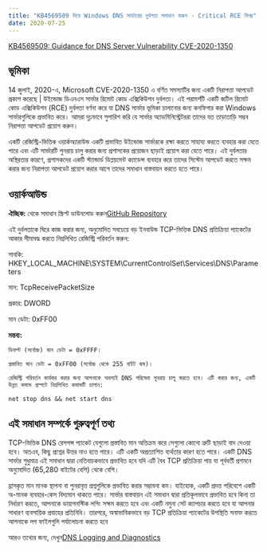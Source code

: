 ```yaml
---
title: "KB4569509 দিয়ে Windows DNS সার্ভারের দুর্বলতা সমাধান করুন - Critical RCE ফিক্স"
date: 2020-07-25
---
```


[KB4569509: Guidance for DNS Server Vulnerability CVE-2020-1350](https://support.microsoft.com/en-us/help/4569509/windows-dns-server-remote-code-execution-vulnerability)

## ভূমিকা

14 জুলাই, 2020-এ, Microsoft CVE-2020-1350 এ বর্ণিত সমস্যাটির জন্য একটি নিরাপত্তা আপডেট প্রকাশ করেছে | উইন্ডোজ ডিএনএস সার্ভার রিমোট কোড এক্সিকিউশন দুর্বলতা। এই পরামর্শটি একটি জটিল রিমোট কোড এক্সিকিউশন (RCE) দুর্বলতা বর্ণনা করে যা DNS সার্ভার ভূমিকা চালানোর জন্য কনফিগার করা Windows সার্ভারগুলিকে প্রভাবিত করে। আমরা দৃঢ়ভাবে সুপারিশ করি যে সার্ভার অ্যাডমিনিস্ট্রেটররা তাদের যত তাড়াতাড়ি সম্ভব নিরাপত্তা আপডেট প্রয়োগ করুন।

একটি রেজিস্ট্রি-ভিত্তিক ওয়ার্কঅ্যারাউন্ড একটি প্রভাবিত উইন্ডোজ সার্ভারকে রক্ষা করতে সাহায্য করতে ব্যবহার করা যেতে পারে এবং এটি সার্ভারটি পুনরায় চালু করার জন্য প্রশাসকের প্রয়োজন ছাড়াই প্রয়োগ করা যেতে পারে। এই দুর্বলতার অস্থিরতার কারণে, প্রশাসকদের একটি স্ট্যান্ডার্ড ডিপ্লয়মেন্ট ক্যাডেন্স ব্যবহার করে তাদের সিস্টেম আপডেট করতে সক্ষম করার জন্য নিরাপত্তা আপডেট প্রয়োগ করার আগে তাদের সমাধান বাস্তবায়ন করতে হতে পারে।


## ওয়ার্কআউন্ড

**ঐচ্ছিক:** থেকে সমাধান স্ক্রিপ্ট ডাউনলোড করুন[GitHub Repository](https://github.com/simeononsecurity/CVE-2020-1350-Fix)


এই দুর্বলতাকে ঘিরে কাজ করার জন্য, অনুমোদিত সবচেয়ে বড় ইনবাউন্ড TCP-ভিত্তিক DNS প্রতিক্রিয়া প্যাকেটের আকার সীমাবদ্ধ করতে নিম্নলিখিত রেজিস্ট্রি পরিবর্তন করুন:

সাবকি: HKEY_LOCAL_MACHINE\SYSTEM\CurrentControlSet\Services\DNS\Parameters

মান: TcpReceivePacketSize

প্রকার: DWORD

মান ডেটা: 0xFF00

**মন্তব্য:**

    ডিফল্ট (সর্বোচ্চ) মান ডেটা = 0xFFFF।

    প্রস্তাবিত মান ডেটা = 0xFF00 (সর্বোচ্চ থেকে 255 বাইট কম)।

    রেজিস্ট্রি পরিবর্তন কার্যকর করার জন্য আপনাকে অবশ্যই DNS পরিষেবা পুনরায় চালু করতে হবে। এটি করার জন্য, একটি উন্নত কমান্ড প্রম্পটে নিম্নলিখিত কমান্ডটি চালান:

```net stop dns && net start dns```


## এই সমাধান সম্পর্কে গুরুত্বপূর্ণ তথ্য
TCP-ভিত্তিক DNS রেসপন্স প্যাকেট যেগুলো প্রস্তাবিত মান অতিক্রম করে সেগুলো কোনো ত্রুটি ছাড়াই বাদ দেওয়া হবে। অতএব, কিছু প্রশ্নের উত্তর নাও হতে পারে। এটি একটি অপ্রত্যাশিত ব্যর্থতার কারণ হতে পারে। একটি DNS সার্ভার শুধুমাত্র এই সমাধান দ্বারা নেতিবাচকভাবে প্রভাবিত হবে যদি এটি বৈধ TCP প্রতিক্রিয়া পায় যা পূর্ববর্তী প্রশমনে অনুমোদিত (65,280 বাইটের বেশি) থেকে বেশি।

হ্রাসকৃত মান মানক স্থাপনা বা পুনরাবৃত্ত প্রশ্নগুলিকে প্রভাবিত করার সম্ভাবনা কম। যাইহোক, একটি প্রদত্ত পরিবেশে একটি অ-মানক ব্যবহার-কেস বিদ্যমান থাকতে পারে। সার্ভার বাস্তবায়ন এই সমাধান দ্বারা প্রতিকূলভাবে প্রভাবিত হবে কিনা তা নির্ধারণ করতে, আপনাকে ডায়াগনস্টিক লগিং সক্ষম করতে হবে এবং একটি নমুনা সেট ক্যাপচার করতে হবে যা আপনার সাধারণ ব্যবসায়িক প্রবাহের প্রতিনিধি। তারপরে, অস্বাভাবিকভাবে বড় TCP প্রতিক্রিয়া প্যাকেটের উপস্থিতি সনাক্ত করতে আপনাকে লগ ফাইলগুলি পর্যালোচনা করতে হবে

আরও তথ্যের জন্য, দেখুন[DNS Logging and Diagnostics](https://docs.microsoft.com/en-us/previous-versions/windows/it-pro/windows-server-2012-r2-and-2012/dn800669%28v=ws.11%29)